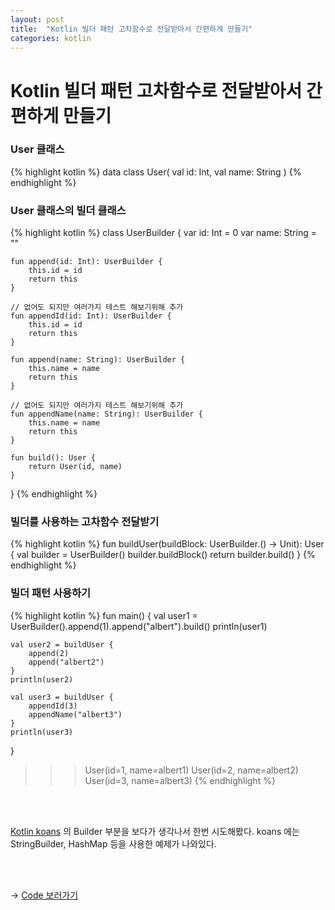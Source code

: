 ```yaml
---
layout: post
title:  "Kotlin 빌더 패턴 고차함수로 전달받아서 간편하게 만들기"
categories: kotlin
---
```


# Kotlin 빌더 패턴 고차함수로 전달받아서 간편하게 만들기

### User 클래스
{% highlight kotlin %}
data class User(
	val id: Int,
	val name: String
)
{% endhighlight %}

### User 클래스의 빌더 클래스
{% highlight kotlin %}
class UserBuilder {
    var id: Int = 0
    var name: String = ""
    
    fun append(id: Int): UserBuilder {
        this.id = id
        return this
    }
    
    // 없어도 되지만 여러가지 테스트 해보기위해 추가
    fun appendId(id: Int): UserBuilder {
        this.id = id
        return this
    }
    
    fun append(name: String): UserBuilder {
     	this.name = name
        return this
    }
    
    // 없어도 되지만 여러가지 테스트 해보기위해 추가
    fun appendName(name: String): UserBuilder {
     	this.name = name
        return this
    }
    
    fun build(): User {
        return User(id, name)
    }
}
{% endhighlight %}

### 빌더를 사용하는 고차함수 전달받기
{% highlight kotlin %}
fun buildUser(buildBlock: UserBuilder.() -> Unit): User {
    val builder = UserBuilder()
    builder.buildBlock()
    return builder.build()
}
{% endhighlight %}

### 빌더 패턴 사용하기
{% highlight kotlin %}
fun main() {
    val user1 = UserBuilder().append(1).append("albert").build()
    println(user1)
    
    val user2 = buildUser {
        append(2)
        append("albert2")
    }
    println(user2)
    
    val user3 = buildUser {
        appendId(3)
        appendName("albert3")
    }
    println(user3)
}


>>> User(id=1, name=albert1)
>>> User(id=2, name=albert2)
>>> User(id=3, name=albert3)
{% endhighlight %}

<br/>
<br/>

[Kotlin koans](https://play.kotlinlang.org/koans/Builders/String%20and%20map%20builders/Task.kt) 의 Builder 부분을 보다가 생각나서 한번 시도해봤다.
koans 에는 StringBuilder, HashMap 등을 사용한 예제가 나와있다.

<br/>
<br/>

-> [Code 보러가기](https://pl.kotl.in/QeZ6FQg_L)
